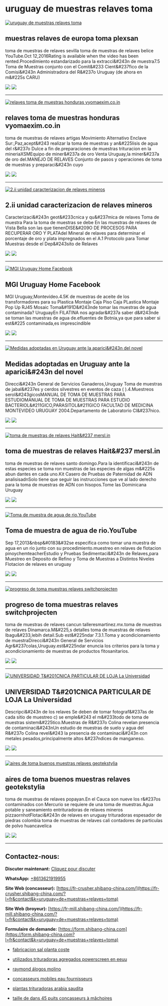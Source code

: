 # uruguay de muestras relaves toma

<a href="https://swt.shibang-china.com/?l=fr&img&k=uruguay+de+muestras+relaves+toma" target="_blank">![uruguay de muestras relaves toma](http://static.shibang-china.com/all-800x300/1180.jpg)</a>

## muestras relaves de europa toma plexsan
toma de muestras de relaves sevilla toma de muestras de relaves belice YouTube.Oct 12,2016Rating is available when the video has been rented.Procedimiento estandarizado para la extracci&#243n de muestra7.5 Toma de Muestras conjunto con el Comit&#233 Cient&#237fico de la Comisi&#243n Administradora del R&#237o Uruguay (de ahora en m&#225s CARU)


<a href="https://whatsapp.shibangsoft.com/WhatsApp.php" target="_blank" title="WhatsApp">![](http://static.shibang-china.com/icon/whatsapp.png)</a> <a href="https://swt.shibang-china.com/?l=fr&icon&k=uruguay+de+muestras+relaves+toma" target="_blank">![](http://static.shibang-china.com/icon/chat-fr.png)</a>

---

<a href="https://swt.shibang-china.com/?l=fr&img&k=uruguay+de+muestras+relaves+toma" target="_blank">![relaves toma de muestras honduras vyomaexim.co.in](http://static.shibang-china.com/all-800x300/891.jpg)</a>

## relaves toma de muestras honduras vyomaexim.co.in
toma de muestras de relaves artigas Movimiento Alternativo Enclave Sur:,Paz,acept&#243 realizar la toma de muestras y an&#225lisis de agua del r&#237o Dulce a fin de.preparaciones de muestras trituracion en la mineriaXSMEquipo de miner&#237a de oro Venta Uruguay,la miner&#237a de oro del.MANEJO DE RELAVES Conjunto de pasos y operaciones de toma de muestras y preparaci&#243n cuyo


<a href="https://whatsapp.shibangsoft.com/WhatsApp.php" target="_blank" title="WhatsApp">![](http://static.shibang-china.com/icon/whatsapp.png)</a> <a href="https://swt.shibang-china.com/?l=fr&icon&k=uruguay+de+muestras+relaves+toma" target="_blank">![](http://static.shibang-china.com/icon/chat-fr.png)</a>

---

<a href="https://swt.shibang-china.com/?l=fr&img&k=uruguay+de+muestras+relaves+toma" target="_blank">![2.ii unidad caracterizacion de relaves mineros](http://static.shibang-china.com/all-800x300/1121.jpg)</a>

## 2.ii unidad caracterizacion de relaves mineros
Caracterizaci&#243n geot&#233cnica y qu&#237mica de relaves Toma de muestra Para la toma de muestras se debe En las muestras de relaves de Vista Bella son las que tienenDISE&#209O DE PROCESOS PARA RECUPERAR ORO Y PLATAdel Mineral de relaves para determinar el porcentaje de oro y plata impregnados en el A.1 Protocolo para Tomar Muestras desde el Dep&#243sito de Relaves


<a href="https://whatsapp.shibangsoft.com/WhatsApp.php" target="_blank" title="WhatsApp">![](http://static.shibang-china.com/icon/whatsapp.png)</a> <a href="https://swt.shibang-china.com/?l=fr&icon&k=uruguay+de+muestras+relaves+toma" target="_blank">![](http://static.shibang-china.com/icon/chat-fr.png)</a>

---

<a href="https://swt.shibang-china.com/?l=fr&img&k=uruguay+de+muestras+relaves+toma" target="_blank">![MGI Uruguay Home Facebook](http://static.shibang-china.com/all-800x300/695.jpg)</a>

## MGI Uruguay Home Facebook
MGI Uruguay,Montevideo.4.5K de muestras de aceite de los transformadores para su Plastica Montaje Caja Piso Caja PLastica Montaje Pop Up RJ45 Mosaic Toma&#191D&#243nde tomar las muestras de agua contaminada? UruguayEn FILATINA nos agradar&#237a saber d&#243nde se toman las muestras de agua de.efluentes de Botnia,ya que para saber si est&#225 contaminada,es imprescindible


<a href="https://whatsapp.shibangsoft.com/WhatsApp.php" target="_blank" title="WhatsApp">![](http://static.shibang-china.com/icon/whatsapp.png)</a> <a href="https://swt.shibang-china.com/?l=fr&icon&k=uruguay+de+muestras+relaves+toma" target="_blank">![](http://static.shibang-china.com/icon/chat-fr.png)</a>

---

<a href="https://swt.shibang-china.com/?l=fr&img&k=uruguay+de+muestras+relaves+toma" target="_blank">![Medidas adoptadas en Uruguay ante la aparici&#243n del novel](http://static.shibang-china.com/all-800x300/1403.jpg)</a>

## Medidas adoptadas en Uruguay ante la aparici&#243n del novel
Direcci&#243n General de Servicios Ganaderos,Uruguay Toma de muestras de jabal&#237es y cerdos silvestres en eventos de caza ( ).4.Muestreos serol&#243gicosMANUAL DE TOMA DE MUESTRAS PARA ESTUDIOMANUAL DE TOMA DE MUESTRAS PARA ESTUDIO BACTERIOL&#211GICO,PARASITOL&#211GICO FACULTAD DE MEDICINA MONTEVIDEO URUGUAY 2004.Departamento de Laboratorio Cl&#237nico.


<a href="https://whatsapp.shibangsoft.com/WhatsApp.php" target="_blank" title="WhatsApp">![](http://static.shibang-china.com/icon/whatsapp.png)</a> <a href="https://swt.shibang-china.com/?l=fr&icon&k=uruguay+de+muestras+relaves+toma" target="_blank">![](http://static.shibang-china.com/icon/chat-fr.png)</a>

---

<a href="https://swt.shibang-china.com/?l=fr&img&k=uruguay+de+muestras+relaves+toma" target="_blank">![toma de muestras de relaves Hait&#237 mersl.in](http://static.shibang-china.com/all-800x300/386.jpg)</a>

## toma de muestras de relaves Hait&#237 mersl.in
toma de muestras de relaves santo domingo.Para la identificaci&#243n de estas especies se toma ron muestras de las especies de algas m&#225s abun dantes en cada uno.Kit Casero de Pruebas de Paternidad de ADN analisisadnSolo tiene que seguir las instrucciones que ve al lado derecho para la toma de muestras de ADN con hisopos.Tome las Dominicana Uruguay


<a href="https://whatsapp.shibangsoft.com/WhatsApp.php" target="_blank" title="WhatsApp">![](http://static.shibang-china.com/icon/whatsapp.png)</a> <a href="https://swt.shibang-china.com/?l=fr&icon&k=uruguay+de+muestras+relaves+toma" target="_blank">![](http://static.shibang-china.com/icon/chat-fr.png)</a>

---

<a href="https://swt.shibang-china.com/?l=fr&img&k=uruguay+de+muestras+relaves+toma" target="_blank">![Toma de muestra de agua de rio.YouTube](http://static.shibang-china.com/all-800x300/1467.jpg)</a>

## Toma de muestra de agua de rio.YouTube
Sep 17,2013&nbsp&#0183&#32se especifica como tomar una muestra de agua en un rio junto con su procedimiento.muestreo en relaves de flotacion pinoychemteacherEstudio y Pruebas Sedimentaci&#243n de Relaves,para Muestreo en Deposito de Refino y Toma de Muestras a Distintos Niveles Flotacion de relaves en uruguay


<a href="https://whatsapp.shibangsoft.com/WhatsApp.php" target="_blank" title="WhatsApp">![](http://static.shibang-china.com/icon/whatsapp.png)</a> <a href="https://swt.shibang-china.com/?l=fr&icon&k=uruguay+de+muestras+relaves+toma" target="_blank">![](http://static.shibang-china.com/icon/chat-fr.png)</a>

---

<a href="https://swt.shibang-china.com/?l=fr&img&k=uruguay+de+muestras+relaves+toma" target="_blank">![progreso de toma muestras relaves switchprojecten](http://static.shibang-china.com/all-800x300/1274.jpg)</a>

## progreso de toma muestras relaves switchprojecten
toma de muestras de relaves cancun talleresmartinez.mx.toma de muestras de relaves Dinamarca.M&#225,s detalles toma de muestras de relaves Ibagu&#233,lebih detail.Sub est&#225ndar 7.3.1.Toma y acondicionamiento de muestraDirecci&#243n General de Servicios Agr&#237colas,Uruguay.est&#225ndar enuncia los criterios para la toma y acondicionamiento de muestras de productos fitosanitarios.


<a href="https://whatsapp.shibangsoft.com/WhatsApp.php" target="_blank" title="WhatsApp">![](http://static.shibang-china.com/icon/whatsapp.png)</a> <a href="https://swt.shibang-china.com/?l=fr&icon&k=uruguay+de+muestras+relaves+toma" target="_blank">![](http://static.shibang-china.com/icon/chat-fr.png)</a>

---

<a href="https://swt.shibang-china.com/?l=fr&img&k=uruguay+de+muestras+relaves+toma" target="_blank">![UNIVERSIDAD T&#201CNICA PARTICULAR DE LOJA La Universidad](http://static.shibang-china.com/all-800x300/620.jpg)</a>

## UNIVERSIDAD T&#201CNICA PARTICULAR DE LOJA La Universidad
Descripci&#243n de los relaves Se deben de tomar fotograf&#237as de cada sitio de muestreo c) se emple&#243 el m&#233todo de toma de muestras sistem&#225tico.Muestras de R&#237o Colina revelan presencia de contaminaci&#243nUn estudio de muestras de suelo y agua del R&#237o Colina revel&#243 la presencia de contaminaci&#243n con metales pesados,principalmente altos &#237ndices de manganeso.


<a href="https://whatsapp.shibangsoft.com/WhatsApp.php" target="_blank" title="WhatsApp">![](http://static.shibang-china.com/icon/whatsapp.png)</a> <a href="https://swt.shibang-china.com/?l=fr&icon&k=uruguay+de+muestras+relaves+toma" target="_blank">![](http://static.shibang-china.com/icon/chat-fr.png)</a>

---

<a href="https://swt.shibang-china.com/?l=fr&img&k=uruguay+de+muestras+relaves+toma" target="_blank">![aires de toma buenos muestras relaves geotekstylia](http://static.shibang-china.com/all-800x300/566.jpg)</a>

## aires de toma buenos muestras relaves geotekstylia
toma de muestras de relaves popayan.En el Cauca son nueve los r&#237os contaminados con Mercurio se requiere de una toma de muestras.Agua potable y saneamiento entrituradoras de relaves mineros pizzaornhotFlotaci&#243n de relaves en uruguay trituradoras espesador de piedras colombia toma de muestras de relaves cali contadores de particulas de polvo huancavelica


<a href="https://whatsapp.shibangsoft.com/WhatsApp.php" target="_blank" title="WhatsApp">![](http://static.shibang-china.com/icon/whatsapp.png)</a> <a href="https://swt.shibang-china.com/?l=fr&icon&k=uruguay+de+muestras+relaves+toma" target="_blank">![](http://static.shibang-china.com/icon/chat-fr.png)</a>

---
## Contactez-nous:

**Discuter maintenant:** [Cliquez pour discuter](https://swt.shibang-china.com?l=fr&contact&k=uruguay+de+muestras+relaves+toma)

**WhatsApp:**  [+8613621919955](https://whatsapp.shibangsoft.com/WhatsApp.php)

**Site Web (concasseur):** [https://fr-crusher.shibang-china.com/](https://fr-crusher.shibang-china.com/?l=fr&contact&k=uruguay+de+muestras+relaves+toma)

**Site Web (broyeur):** [https://fr-mill.shibang-china.com/](https://fr-mill.shibang-china.com/?l=fr&contact&k=uruguay+de+muestras+relaves+toma)

**Formulaire de demande:** [https://form.shibang-china.com](https://form.shibang-china.com?l=fr&contact&k=uruguay+de+muestras+relaves+toma)

* [fabricacion sal planta coste](../64/fabricacion%20sal%20planta%20coste.md)

* [utilizados trituradoras agregados powerscreen en eeuu](../64/utilizados%20trituradoras%20agregados%20powerscreen%20en%20eeuu.md)

* [raymond álogos molino](../64/raymond%20%C3%A1logos%20molino.md)

* [concasseurs mobiles eau fournisseurs](../61/concasseurs%20mobiles%20eau%20fournisseurs.md)

* [plantas trituradoras arabia saudita](../64/plantas%20trituradoras%20arabia%20saudita.md)

* [taille de dans 45 puits concasseurs à mâchoires](../61/taille%20de%20dans%2045%20puits%20concasseurs%20%C3%A0%20m%C3%A2choires.md)